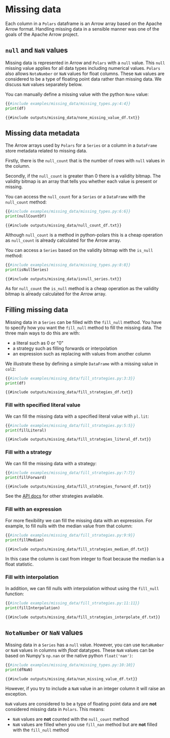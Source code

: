 # Missing data
Each column in a `Polars` dataframe is an Arrow array based on the Apache Arrow format.
Handling missing data in a sensible manner was one of the goals of the Apache Arrow project.

## `null` and `NaN` values
Missing data is represented in Arrow and `Polars` with a `null` value. This `null` missing value applies for all data types including numerical values. `Polars` also allows `NotaNumber` or `NaN` values for float columns. These `NaN` values are considered to be a type of floating point data rather than missing data. We discuss `NaN` values separately below.

You can manually define a missing value with the python `None` value:

```python
{{#include examples/missing_data/missing_types.py:4:4}}
print(df)
```

```text
{{#include outputs/missing_data/none_missing_value_df.txt}}
```

## Missing data metadata
The Arrow arrays used by `Polars` for a `Series` or a column in a `DataFrame` store metadata related to missing data.

Firstly, there is the `null_count` that is the number of rows with `null` values in the column. 

Secondly, if the `null_count` is greater than 0 there is a validity bitmap. The validity bitmap is an array that tells you whether each value is present or missing.

You can access the `null_count` for a `Series` or a `DataFrame` with the `null_count` method: 
```python
{{#include examples/missing_data/missing_types.py:6:6}}
print(nullCountDf)
```

```text
{{#include outputs/missing_data/null_count_df.txt}}
```
Although `null_count` is a method in python-polars this is a cheap operation as `null_count` is already calculated for the Arrow array.

You can access a `Series` based on the validity bitmap with the `is_null` method:

```python
{{#include examples/missing_data/missing_types.py:8:8}}
print(isNullSeries)
```

```text
{{#include outputs/missing_data/isnull_series.txt}}
```
As for `null_count` the `is_null` method is a cheap operation as the validity bitmap is already calculated for the Arrow array.

## Filling missing data
Missing data in a `Series` can be filled with the `fill_null` method. You have to specify how you want the `fill_null` method to fill the missing data. The three main ways to do this are with:
- a literal such as 0 or "0"
- a strategy such as filling forwards or interpolation
- an expression such as replacing with values from another column

We illustrate these by defining a simple `DataFrame` with a missing value in `col2`:
```python
{{#include examples/missing_data/fill_strategies.py:3:3}}
print(df)
```

```text
{{#include outputs/missing_data/fill_strategies_df.txt}}
```
### Fill with specified literal value
We can fill the missing data with a specified literal value with `pl.lit`:
```python
{{#include examples/missing_data/fill_strategies.py:5:5}}
print(fillLiteral)
```

```text
{{#include outputs/missing_data/fill_strategies_literal_df.txt}}
```
### Fill with a strategy
We can fill the missing data with a strategy:
```python
{{#include examples/missing_data/fill_strategies.py:7:7}}
print(fillForward)
```

```text
{{#include outputs/missing_data/fill_strategies_forward_df.txt}}
```
See the [API docs](https://pola-rs.github.io/polars/py-polars/html/reference/api/polars.Series.fill_null.html) for other strategies available.

### Fill with an expression
For more flexibility we can fill the missing data with an expression. For example, 
to fill nulls with the median value from that column:

```python
{{#include examples/missing_data/fill_strategies.py:9:9}}
print(fillMedian)
```

```text
{{#include outputs/missing_data/fill_strategies_median_df.txt}}
```
In this case the column is cast from integer to float because the median is a float statistic.

### Fill with interpolation
In addition, we can fill nulls with interpolation without using the `fill_null` function:

```python
{{#include examples/missing_data/fill_strategies.py:11:11}}
print(fillInterpolation)
```

```text
{{#include outputs/missing_data/fill_strategies_interpolate_df.txt}}
```


## `NotaNumber` or `NaN` values
Missing data in a `Series` has a `null` value. However, you can use `NotaNumber` or `NaN` values in columns with *float* datatypes. These `NaN` values can be based on Numpy's `np.nan` or the native python `float('nan')`:
```python
{{#include examples/missing_data/missing_types.py:10:10}}
print(dfNaN)
```
```text
{{#include outputs/missing_data/nan_missing_value_df.txt}}
```
However, if you try to include a `NaN` value in an integer column it will raise an exception.


`NaN` values are considered to be a type of floating point data and are **not** considered missing data in `Polars`. This means: 
- `NaN` values are **not** counted with the `null_count` method
- `NaN` values are filled when you use `fill_nan` method but are **not** filled with the `fill_null` method
